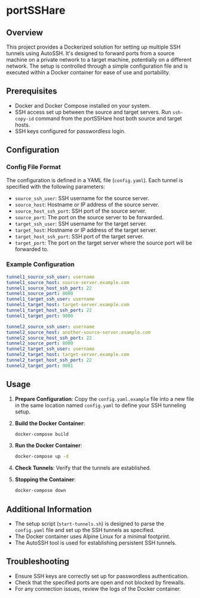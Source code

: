 # portSSHare

## Overview

This project provides a Dockerized solution for setting up multiple SSH tunnels using AutoSSH. It's designed to forward ports from a source machine on a private network to a target machine, potentially on a different network. The setup is controlled through a simple configuration file and is executed within a Docker container for ease of use and portability.

## Prerequisites

- Docker and Docker Compose installed on your system.
- SSH access set up between the source and target servers. Run `ssh-copy-id` command from the portSSHare host both source and target hosts.
- SSH keys configured for passwordless login.

## Configuration

### Config File Format

The configuration is defined in a YAML file (`config.yaml`). Each tunnel is specified with the following parameters:

- `source_ssh_user`: SSH username for the source server.
- `source_host`: Hostname or IP address of the source server.
- `source_host_ssh_port`: SSH port of the source server.
- `source_port`: The port on the source server to be forwarded.
- `target_ssh_user`: SSH username for the target server.
- `target_host`: Hostname or IP address of the target server.
- `target_host_ssh_port`: SSH port of the target server.
- `target_port`: The port on the target server where the source port will be forwarded to.

### Example Configuration

```yaml
tunnel1_source_ssh_user: username
tunnel1_source_host: source-server.example.com
tunnel1_source_host_ssh_port: 22
tunnel1_source_port: 8080
tunnel1_target_ssh_user: username
tunnel1_target_host: target-server.example.com
tunnel1_target_host_ssh_port: 22
tunnel1_target_port: 9000

tunnel2_source_ssh_user: username
tunnel2_source_host: another-source-server.example.com
tunnel2_source_host_ssh_port: 22
tunnel2_source_port: 8000
tunnel2_target_ssh_user: username
tunnel2_target_host: target-server.example.com
tunnel2_target_host_ssh_port: 22
tunnel2_target_port: 9001
```

## Usage

1. **Prepare Configuration**: Copy the `config.yaml.example` file into a new file in the same location named `config.yaml` to define your SSH tunneling setup.

2. **Build the Docker Container**:

    ```bash
    docker-compose build
    ```

3. **Run the Docker Container**:

    ```bash
    docker-compose up -d
    ```

4. **Check Tunnels**: Verify that the tunnels are established.

5. **Stopping the Container**:

    ```bash
    docker-compose down
    ```

## Additional Information

- The setup script (`start-tunnels.sh`) is designed to parse the `config.yaml` file and set up the SSH tunnels as specified.
- The Docker container uses Alpine Linux for a minimal footprint.
- The AutoSSH tool is used for establishing persistent SSH tunnels.

## Troubleshooting

- Ensure SSH keys are correctly set up for passwordless authentication.
- Check that the specified ports are open and not blocked by firewalls.
- For any connection issues, review the logs of the Docker container.
